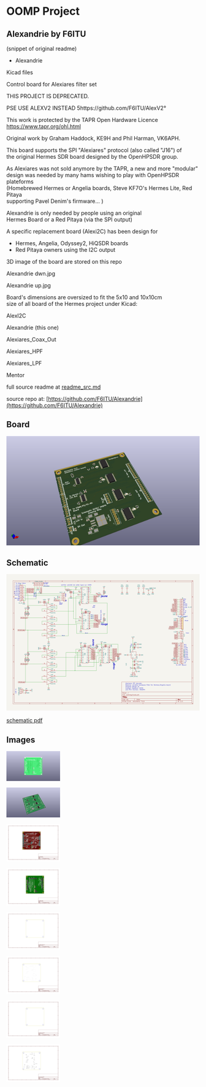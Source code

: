 # OOMP Project  
## Alexandrie  by F6ITU  
  
(snippet of original readme)  
  
- Alexandrie  
  
Kicad files  
  
Control board for Alexiares filter set  
  
THIS PROJECT IS DEPRECATED.  
  
PSE USE ALEXV2 INSTEAD 5https://github.com/F6ITU/AlexV2°  
  
This work is protected by the TAPR Open Hardware Licence https://www.tapr.org/ohl.html  
  
Original work by Graham Haddock, KE9H and Phil Harman, VK6APH.  
  
This board supports the SPI "Alexiares" protocol (also called "J16") of   
the original Hermes SDR board designed by the OpenHPSDR group.  
  
As Alexiares was not sold anymore by the TAPR, a new and more "modular"   
design was needed by many hams wishing to play with OpenHPSDR plateforms  
(Homebrewed Hermes or Angelia boards, Steve KF7O's Hermes Lite, Red Pitaya   
supporting Pavel Denim's firmware... )   
  
Alexandrie is only needed by people using an original   
Hermes Board or a Red Pitaya (via the SPI output)  
  
A specific replacement board (Alexi2C) has been design for   
  
* Hermes, Angelia, Odyssey2, HiQSDR boards  
*  Red Pitaya owners using the I2C output  
  
3D image of the board are stored on this repo  
  
Alexandrie dwn.jpg  
  
Alexandrie up.jpg  
  
  
Board's dimensions are oversized to fit the 5x10 and 10x10cm   
size of all board of the Hermes project under Kicad:   
  
AlexI2C  
  
Alexandrie (this one)  
  
Alexiares_Coax_Out  
  
Alexiares_HPF  
  
Alexiares_LPF  
  
Mentor  
  
  
  full source readme at [readme_src.md](readme_src.md)  
  
source repo at: [https://github.com/F6ITU/Alexandrie](https://github.com/F6ITU/Alexandrie)  
## Board  
  
[![working_3d.png](working_3d_600.png)](working_3d.png)  
## Schematic  
  
[![working_schematic.png](working_schematic_600.png)](working_schematic.png)  
  
[schematic pdf](working_schematic.pdf)  
## Images  
  
[![working_3D_bottom.png](working_3D_bottom_140.png)](working_3D_bottom.png)  
  
[![working_3D_top.png](working_3D_top_140.png)](working_3D_top.png)  
  
[![working_assembly_page_01.png](working_assembly_page_01_140.png)](working_assembly_page_01.png)  
  
[![working_assembly_page_02.png](working_assembly_page_02_140.png)](working_assembly_page_02.png)  
  
[![working_assembly_page_03.png](working_assembly_page_03_140.png)](working_assembly_page_03.png)  
  
[![working_assembly_page_04.png](working_assembly_page_04_140.png)](working_assembly_page_04.png)  
  
[![working_assembly_page_05.png](working_assembly_page_05_140.png)](working_assembly_page_05.png)  
  
[![working_assembly_page_06.png](working_assembly_page_06_140.png)](working_assembly_page_06.png)  
